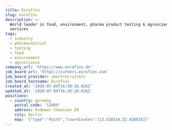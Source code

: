 ```yaml
---
title: Eurofins
slug: eurofins
description: >-
  World leader in food, environment, pharma product testing & agroscience CRO
  services
tags:
  - industry
  - pharmaceutical
  - testing
  - food
  - environment
  - agroscience
company_url: 'https://www.eurofins.de'
job_board_url: 'https://careers.eurofins.com'
job_board_provider: smartrecruiters
job_board_hostname: Eurofins
created_at: '2020-07-04T16:30:18.626Z'
updated_at: '2020-07-04T16:30:18.626Z'
positions:
  - country: germany
    postal_code: '12489'
    address: Rudower Chaussee 29
    city: berlin
    map: '{"type":"Point","coordinates":[13.528514,52.428835]}'
---
```

